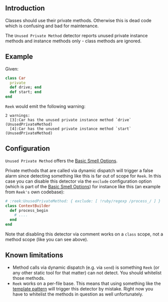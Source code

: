 ## Introduction

Classes should use their private methods. Otherwise this is dead
code which is confusing and bad for maintenance.

The `Unused Private Method` detector reports unused private instance
methods and instance methods only - class methods are ignored.

## Example

Given:

```Ruby
class Car
  private
  def drive; end
  def start; end
end
```

`Reek` would emit the following warning:

```
2 warnings:
  [3]:Car has the unused private instance method `drive` (UnusedPrivateMethod)
  [4]:Car has the unused private instance method `start` (UnusedPrivateMethod)
```

## Configuration

`Unused Private Method` offers the [Basic Smell Options](Basic-Smell-Options.md).

Private methods that are called via dynamic dispatch
will trigger a false alarm since detecting something like this is far out of
scope for `Reek`. In this case you can disable this detector via the `exclude`
configuration option (which is part of the [Basic Smell Options](Basic-Smell-Options.md))
for instance like this (an example from `Reek's` own codebase):

```Ruby
# :reek:UnusedPrivateMethod: { exclude: [ !ruby/regexp /process_/ ] }
class ContextBuilder
  def process_begin
    # ....
  end
end
```

Note that disabling this detector via comment works on a `class` scope, not
a method scope (like you can see above).

## Known limitations

* Method calls via dynamic dispatch (e.g. via `send`) is something `Reek` (or any other
  static tool for that matter) can not detect. You should whitelist those methods.
* `Reek` works on a per-file base. This means that using something like the [template pattern](https://en.wikipedia.org/wiki/Template_method_pattern)
  will trigger this detector by mistake. Right now you have to whitelist the
  methods in question as well unfortunately.

